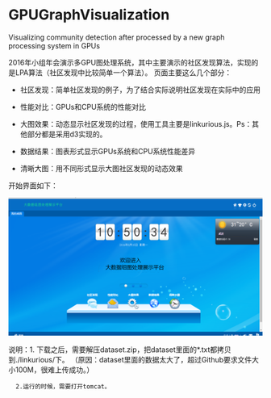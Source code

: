 # GPUGraphVisualization
Visualizing community detection after processed by a new graph processing system in GPUs 

2016年小组年会演示多GPU图处理系统，其中主要演示的社区发现算法，实现的是LPA算法（社区发现中比较简单一个算法）。
页面主要这么几个部分：

 -  社区发现：简单社区发现的例子，为了结合实际说明社区发现在实际中的应用
 
 -  性能对比：GPUs和CPU系统的性能对比
 
 -  大图效果：动态显示社区发现的过程，使用工具主要是linkurious.js。Ps：其他部分都是采用d3实现的。
 
 -  数据结果：图表形式显示GPUs系统和CPU系统性能差异
 
 -  清晰大图：用不同形式显示大图社区发现的动态效果

开始界面如下：


![](https://github.com/CinderaLuo/GPUGraphVisualization/blob/master/explain.png)

说明：1. 下载之后，需要解压dataset.zip，把dataset里面的*.txt都拷贝到./linkurious/下。
     （原因：dataset里面的数据太大了，超过Github要求文件大小100M，很难上传成功。）
     
      2.运行的时候，需要打开tomcat。 
